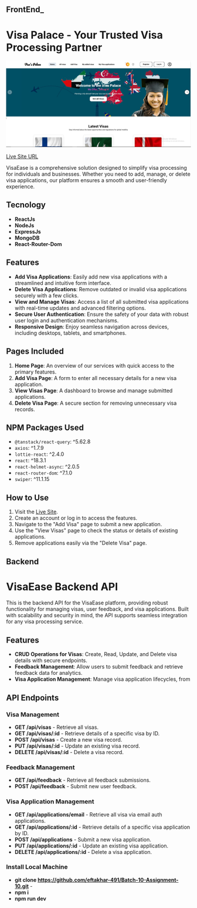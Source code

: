 ## FrontEnd_
# Visa Palace - Your Trusted Visa Processing Partner

<img src="./p4.JPG"/>

[Live Site URL](https://b-10-assignment-10.web.app/)

VisaEase is a comprehensive solution designed to simplify visa processing for individuals and businesses. Whether you need to add, manage, or delete visa applications, our platform ensures a smooth and user-friendly experience.

## Tecnology 

- **ReactJs**
- **NodeJs**
- **ExpressJs**
- **MongoDB**
- **React-Router-Dom**


## Features

- **Add Visa Applications**: Easily add new visa applications with a streamlined and intuitive form interface.
- **Delete Visa Applications**: Remove outdated or invalid visa applications securely with a few clicks.
- **View and Manage Visas**: Access a list of all submitted visa applications with real-time updates and advanced filtering options.
- **Secure User Authentication**: Ensure the safety of your data with robust user login and authentication mechanisms.
- **Responsive Design**: Enjoy seamless navigation across devices, including desktops, tablets, and smartphones.

## Pages Included

1. **Home Page**: An overview of our services with quick access to the primary features.
2. **Add Visa Page**: A form to enter all necessary details for a new visa application.
3. **View Visas Page**: A dashboard to browse and manage submitted applications.
4. **Delete Visa Page**: A secure section for removing unnecessary visa records.

## NPM Packages Used

- `@tanstack/react-query`: ^5.62.8
- `axios`: ^1.7.9
- `lottie-react`: ^2.4.0
- `react`: ^18.3.1
- `react-helmet-async`: ^2.0.5
- `react-router-dom`: ^7.1.0
- `swiper`: ^11.1.15


## How to Use

1. Visit the [Live Site](https://b-10-assignment-10.web.app/).
2. Create an account or log in to access the features.
3. Navigate to the "Add Visa" page to submit a new application.
4. Use the "View Visas" page to check the status or details of existing applications.
5. Remove applications easily via the "Delete Visa" page.


## Backend

# VisaEase Backend API

This is the backend API for the VisaEase platform, providing robust functionality for managing visas, user feedback, and visa applications. Built with scalability and security in mind, the API supports seamless integration for any visa processing service.

## Features

- **CRUD Operations for Visas**: Create, Read, Update, and Delete visa details with secure endpoints.
- **Feedback Management**: Allow users to submit feedback and retrieve feedback data for analytics.
- **Visa Application Management**: Manage visa application lifecycles, from

## API Endpoints

### Visa Management

- **GET /api/visas** - Retrieve all visas.
- **GET /api/visas/:id** - Retrieve details of a specific visa by ID.
- **POST /api/visas** - Create a new visa record.
- **PUT /api/visas/:id** - Update an existing visa record.
- **DELETE /api/visas/:id** - Delete a visa record.

### Feedback Management

- **GET /api/feedback** - Retrieve all feedback submissions.
- **POST /api/feedback** - Submit new user feedback.

### Visa Application Management

- **GET /api/applications/email** - Retrieve all visa via email auth applications.
- **GET /api/applications/:id** - Retrieve details of a specific visa application by ID.
- **POST /api/applications** - Submit a new visa application.
- **PUT /api/applications/:id** - Update an existing visa application.
- **DELETE /api/applications/:id** - Delete a visa application.

### Install Local Machine

- **git clone https://github.com/eftakhar-491/Batch-10-Assignment-10.git** - 
- **npm i**
- **npm run dev** 

